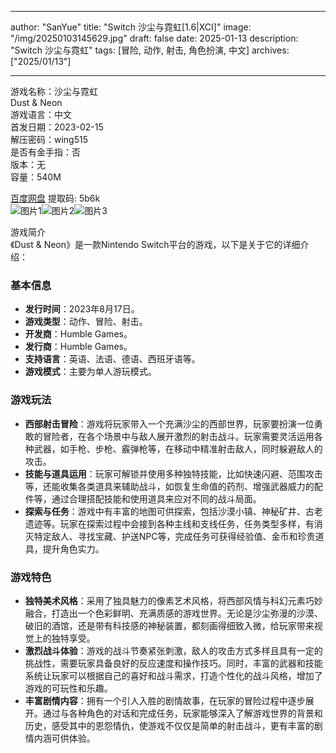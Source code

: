 
---
author: "SanYue"
title: "Switch 沙尘与霓虹[1.6|XCI]"
image: "/img/20250103145629.jpg"
draft: false
date: 2025-01-13
description: "Switch 沙尘与霓虹"
tags: [冒险, 动作, 射击, 角色扮演, 中文]
archives: ["2025/01/13"]

---

游戏名称：沙尘与霓虹   
Dust & Neon    
游戏语言：中文  
首发日期：2023-02-15  
解压密码：wing515  
是否有金手指：否  
版本：无   
容量：540M

[百度网盘](https://pan.baidu.com/s/1UJtXqNp-PlKcCc_Ei_Wnxw) 提取码: 5b6k  
![图片1](/img/8eb027.jpg)![图片2](/img/0cd9c3.jpg)![图片3](/img/ada51b.jpg)  

游戏简介  
《Dust & Neon》是一款Nintendo Switch平台的游戏，以下是关于它的详细介绍：

### 基本信息
- **发行时间**：2023年8月17日。
- **游戏类型**：动作、冒险、射击。
- **开发商**：Humble Games。
- **发行商**：Humble Games。
- **支持语言**：英语、法语、德语、西班牙语等。
- **游戏模式**：主要为单人游玩模式。

### 游戏玩法
- **西部射击冒险**：游戏将玩家带入一个充满沙尘的西部世界，玩家要扮演一位勇敢的冒险者，在各个场景中与敌人展开激烈的射击战斗。玩家需要灵活运用各种武器，如手枪、步枪、霰弹枪等，在移动中精准射击敌人，同时躲避敌人的攻击。
- **技能与道具运用**：玩家可解锁并使用多种独特技能，比如快速闪避、范围攻击等，还能收集各类道具来辅助战斗，如恢复生命值的药剂、增强武器威力的配件等，通过合理搭配技能和使用道具来应对不同的战斗局面。
- **探索与任务**：游戏中有丰富的地图可供探索，包括沙漠小镇、神秘矿井、古老遗迹等。玩家在探索过程中会接到各种主线和支线任务，任务类型多样，有消灭特定敌人、寻找宝藏、护送NPC等，完成任务可获得经验值、金币和珍贵道具，提升角色实力。

### 游戏特色
- **独特美术风格**：采用了独具魅力的像素艺术风格，将西部风情与科幻元素巧妙融合，打造出一个色彩鲜明、充满质感的游戏世界。无论是沙尘弥漫的沙漠、破旧的酒馆，还是带有科技感的神秘装置，都刻画得细致入微，给玩家带来视觉上的独特享受。
- **激烈战斗体验**：游戏的战斗节奏紧张刺激，敌人的攻击方式多样且具有一定的挑战性，需要玩家具备良好的反应速度和操作技巧。同时，丰富的武器和技能系统让玩家可以根据自己的喜好和战斗需求，打造个性化的战斗风格，增加了游戏的可玩性和乐趣。
- **丰富剧情内容**：拥有一个引人入胜的剧情故事，在玩家的冒险过程中逐步展开。通过与各种角色的对话和完成任务，玩家能够深入了解游戏世界的背景和历史，感受其中的恩怨情仇，使游戏不仅仅是简单的射击战斗，更有丰富的剧情内涵可供体验。
